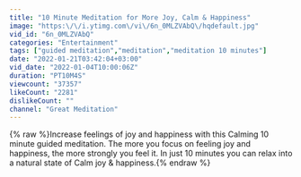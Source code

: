 ```yaml
---
title: "10 Minute Meditation for More Joy, Calm & Happiness"
image: "https:\/\/i.ytimg.com\/vi\/6n_0MLZVAbQ\/hqdefault.jpg"
vid_id: "6n_0MLZVAbQ"
categories: "Entertainment"
tags: ["guided meditation","meditation","meditation 10 minutes"]
date: "2022-01-21T03:42:04+03:00"
vid_date: "2022-01-04T10:00:06Z"
duration: "PT10M4S"
viewcount: "37357"
likeCount: "2281"
dislikeCount: ""
channel: "Great Meditation"
---
```

{% raw %}Increase feelings of joy and happiness with this Calming 10 minute guided meditation. The more you focus on feeling joy and happiness, the more strongly you feel it. In just 10 minutes you can relax into a natural state of Calm joy &amp; happiness.{% endraw %}
